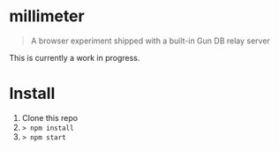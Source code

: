 # millimeter

> A browser experiment shipped with a built-in Gun DB relay server

This is currently a work in progress.

# Install
1. Clone this repo
2. `> npm install`
3. `> npm start`
